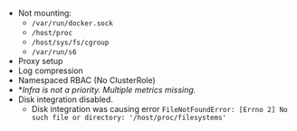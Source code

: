 * Not mounting:
  * `/var/run/docker.sock`
  * `/host/proc`
  * `/host/sys/fs/cgroup`
  * `/var/run/s6`
* Proxy setup
* Log compression
* Namespaced RBAC (No ClusterRole)
* **Infra is not a priority.  Multiple metrics missing.*
* Disk integration disabled.
  * Disk integration was causing error `FileNotFoundError: [Errno 2] No such file or directory: '/host/proc/filesystems'`